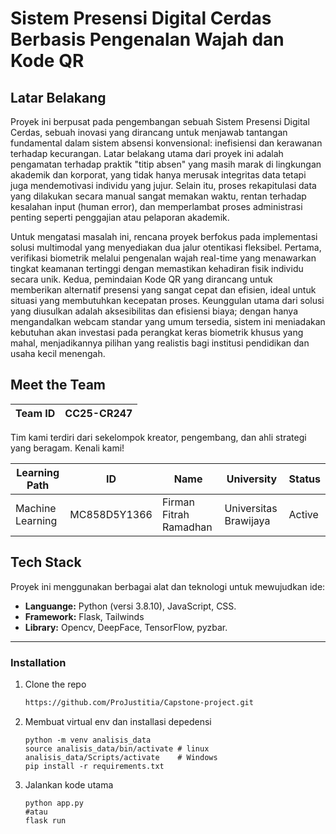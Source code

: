 #  Sistem Presensi Digital Cerdas Berbasis Pengenalan Wajah dan Kode QR

## Latar Belakang

Proyek ini berpusat pada pengembangan sebuah Sistem Presensi Digital Cerdas, sebuah inovasi yang dirancang untuk menjawab tantangan fundamental dalam sistem absensi konvensional: inefisiensi dan kerawanan terhadap kecurangan. Latar belakang utama dari proyek ini adalah pengamatan terhadap praktik "titip absen" yang masih marak di lingkungan akademik dan korporat, yang tidak hanya merusak integritas data tetapi juga mendemotivasi individu yang jujur. Selain itu, proses rekapitulasi data yang dilakukan secara manual sangat memakan waktu, rentan terhadap kesalahan input (human error), dan memperlambat proses administrasi penting seperti penggajian atau pelaporan akademik.

Untuk mengatasi masalah ini, rencana proyek berfokus pada implementasi solusi multimodal yang menyediakan dua jalur otentikasi fleksibel. Pertama, verifikasi biometrik melalui pengenalan wajah real-time yang menawarkan tingkat keamanan tertinggi dengan memastikan kehadiran fisik individu secara unik. Kedua, pemindaian Kode QR yang dirancang untuk memberikan alternatif presensi yang sangat cepat dan efisien, ideal untuk situasi yang membutuhkan kecepatan proses. Keunggulan utama dari solusi yang diusulkan adalah aksesibilitas dan efisiensi biaya; dengan hanya mengandalkan webcam standar yang umum tersedia, sistem ini meniadakan kebutuhan akan investasi pada perangkat keras biometrik khusus yang mahal, menjadikannya pilihan yang realistis bagi institusi pendidikan dan usaha kecil menengah.

## Meet the Team

| Team ID     | CC25-CR247                              |
|-------------|-----------------------------------------|


Tim kami terdiri dari sekelompok kreator, pengembang, dan ahli strategi yang beragam. Kenali kami!


| Learning Path |  ID       | Name                    | University                         | Status   |
|------|------------------|-------------------------|------------------------------------|----------|
| Machine Learning   | MC858D5Y1366     | Firman Fitrah Ramadhan         | Universitas Brawijaya   | Active   |



## Tech Stack

Proyek ini menggunakan berbagai alat dan teknologi untuk mewujudkan ide:
- **Languange:** Python (versi 3.8.10), JavaScript, CSS.
- **Framework:** Flask, Tailwinds
- **Library:** Opencv, DeepFace, TensorFlow, pyzbar.

---

### Installation

1. Clone the repo
   ```sh
   https://github.com/ProJustitia/Capstone-project.git
   ```
2. Membuat virtual env  dan installasi depedensi
    ```
    python -m venv analisis_data
    source analisis_data/bin/activate # linux
    analisis_data/Scripts/activate    # Windows
    pip install -r requirements.txt
    ```
3. Jalankan kode utama
   ```
   python app.py
   #atau
   flask run
   ```
   
